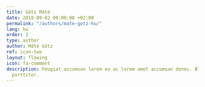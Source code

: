 ```yaml
---
title: Götz Máté
date: 2018-09-02 00:00:00 +02:00
permalink: "/authors/mate-gotz-hu/"
lang: hu
order: 2
type: author
author: Máté Götz
ref: icon-two
layout: flowing
icon: fa-comment
description: Feugiat accumsan lorem eu ac lorem amet accumsan donec. Blandit orci
  porttitor.
---
```


